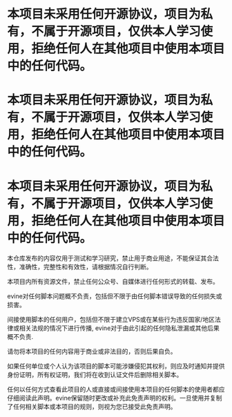 # 本项目未采用任何开源协议，项目为私有，不属于开源项目，仅供本人学习使用，拒绝任何人在其他项目中使用本项目中的任何代码。

# 本项目未采用任何开源协议，项目为私有，不属于开源项目，仅供本人学习使用，拒绝任何人在其他项目中使用本项目中的任何代码。

# 本项目未采用任何开源协议，项目为私有，不属于开源项目，仅供本人学习使用，拒绝任何人在其他项目中使用本项目中的任何代码。

本仓库发布的内容仅用于测试和学习研究，禁止用于商业用途，不能保证其合法性，准确性，完整性和有效性，请根据情况自行判断。

本项目内所有资源文件，禁止任何公众号、自媒体进行任何形式的转载、发布。

evine对任何脚本问题概不负责，包括但不限于由任何脚本错误导致的任何损失或损害。

间接使用脚本的任何用户，包括但不限于建立VPS或在某些行为违反国家/地区法律或相关法规的情况下进行传播, evine对于由此引起的任何隐私泄漏或其他后果概不负责.

请勿将本项目的任何内容用于商业或非法目的，否则后果自负。

如果任何单位或个人认为该项目的脚本可能涉嫌侵犯其权利，则应及时通知并提供身份证明，所有权证明，我们将在收到认证文件后删除相关脚本。

任何以任何方式查看此项目的人或直接或间接使用本项目的任何脚本的使用者都应仔细阅读此声明。evine保留随时更改或补充此免责声明的权利。一旦使用并复制了任何相关脚本或本项目的规则，则视为您已接受此免责声明。
